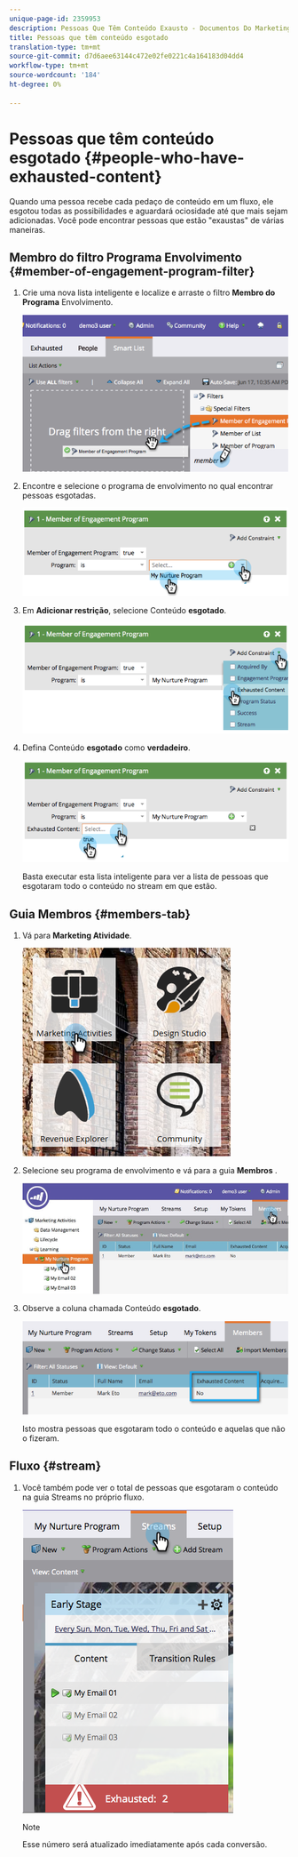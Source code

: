 ```yaml
---
unique-page-id: 2359953
description: Pessoas Que Têm Conteúdo Exausto - Documentos Do Marketing - Documentação Do Produto
title: Pessoas que têm conteúdo esgotado
translation-type: tm+mt
source-git-commit: d7d6aee63144c472e02fe0221c4a164183d04dd4
workflow-type: tm+mt
source-wordcount: '184'
ht-degree: 0%

---
```



# Pessoas que têm conteúdo esgotado {#people-who-have-exhausted-content}

Quando uma pessoa recebe cada pedaço de conteúdo em um fluxo, ele esgotou todas as possibilidades e aguardará ociosidade até que mais sejam adicionadas. Você pode encontrar pessoas que estão &quot;exaustas&quot; de várias maneiras.

## Membro do filtro Programa Envolvimento {#member-of-engagement-program-filter}

1. Crie uma nova lista inteligente e localize e arraste o filtro **Membro do Programa** Envolvimento.

   ![](assets/image2014-9-15-18-20-0.png)

1. Encontre e selecione o programa de envolvimento no qual encontrar pessoas esgotadas.

   ![](assets/image2014-9-15-18-3a20-3a11.png)

1. Em **Adicionar restrição**, selecione Conteúdo **esgotado**.

   ![](assets/image2014-9-15-18-3a20-3a17.png)

1. Defina Conteúdo **esgotado** como **verdadeiro**.

   ![](assets/image2014-9-15-18-3a20-3a21.png)

   Basta executar esta lista inteligente para ver a lista de pessoas que esgotaram todo o conteúdo no stream em que estão.

## Guia Membros {#members-tab}

1. Vá para **Marketing Atividade**.

   ![](assets/ma.png)

1. Selecione seu programa de envolvimento e vá para a guia **Membros** .

   ![](assets/memberstab.jpg)

1. Observe a coluna chamada Conteúdo **esgotado**.

   ![](assets/image2014-9-15-18-3a21-3a7.png)

   Isto mostra pessoas que esgotaram todo o conteúdo e aquelas que não o fizeram.

## Fluxo {#stream}

1. Você também pode ver o total de pessoas que esgotaram o conteúdo na guia Streams no próprio fluxo.

   ![](assets/image2014-9-15-18-3a21-3a38.png)

   >[!NOTE]
   >
   >Esse número será atualizado imediatamente após cada conversão.

